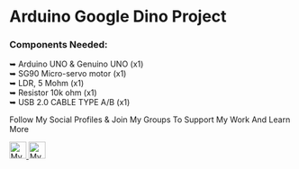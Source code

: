 #  Arduino Google Dino Project

<h3>Components Needed: </h3>

➥ Arduino UNO & Genuino UNO (x1)
<br>
➥ SG90 Micro-servo motor    (x1)
<br>
➥ LDR, 5 Mohm               (x1)
<br>
➥ Resistor 10k ohm          (x1)
<br>
➥ USB 2.0 CABLE TYPE A/B    (x1)
<br>






<p>Follow My Social Profiles & Join My Groups To Support My Work And Learn More</p>
<a href="https://www.w3schools.com">
<img border="0" alt="My_Facebook_Account" src="https://www.facebook.com/images/fb_icon_325x325.png" width="30" height="30">
</a>

<a href="https://www.w3schools.com">
<img border="0" alt="My_Facebook_Group" src="https://cdn.techmesto.com/wp-content/uploads/2017/05/fb-group.png" width="30" height="30">
</a>
